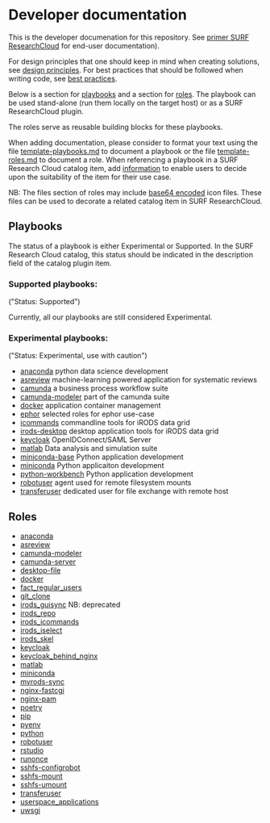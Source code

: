 # Developer documentation
This is the developer documenation for this repository.
See [primer SURF ResearchCloud](primer-for-users.md) for end-user documentation).

For design principles that one should keep in mind when creating solutions, see [design principles](design_principles.md).
For best practices that should be followed when writing code, see [best practices](best_practices.md).

Below is a section for [playbooks](#Playbooks) and a section for [roles](#Roles).
The playbook can be used stand-alone (run them locally on the target host) 
or as a SURF ResearchCloud plugin.

The roles serve as reusable building blocks for these playbooks.

When adding documentation, please consider to format your text
using the file [template-playbooks.md](playbooks/template-playbooks.md) to
document a playbook
or the file [template-roles.md](roles/template-roles.md) to document a role.
When referencing a playbook in a SURF Research Cloud catalog item, 
add [information](catalog-item-description.md)
to enable users to decide upon the suitability of the item for their use case.

NB: The files section of roles may include [base64 encoded](icons.md) icon files. 
These files can be used to decorate a related catalog item in 
SURF ResearchCloud.

## Playbooks
The status of a playbook is either Experimental or Supported. In the SURF Research Cloud catalog, this
status should be indicated in the description field of the catalog plugin item.

### Supported playbooks:   
("Status: Supported")    

Currently, all our playbooks are still considered Experimental. 


### Experimental playbooks:   
("Status: Experimental, use with caution")     
- [anaconda](playbooks/anaconda.md)  python data science development
- [asreview](playbooks/asreview.md)  machine-learning powered application for systematic reviews
- [camunda](playbooks/camunda.md)  a business process workflow suite
- [camunda-modeler](playbooks/camunda-modeler.md)  part of the camunda suite
- [docker](playbooks/docker.md) application container management
- [ephor](playbooks/ephor.md) selected roles for ephor use-case
- [icommands](playbooks/icommands.md)  commandline tools for iRODS data grid
- [irods-desktop](playbooks/irods-desktop.md) desktop application tools for iRODS data grid
- [keycloak](playbooks/keycloak.md)  OpenIDConnect/SAML Server
- [matlab](playbooks/matlab.md) Data analysis and simulation suite
- [miniconda-base](playbooks/miniconda-base.md)   Python application development
- [miniconda](playbooks/miniconda.md)  Python applicaiton development
- [python-workbench](playbooks/python-workbench.md)  Python application development
- [robotuser](playbooks/robotuser.md) agent used for remote filesystem mounts   
- [transferuser](playbooks/transferuser.md) dedicated user for file exchange with remote host


## Roles
- [anaconda](roles/anaconda.md)
- [asreview](roles/asreview.md)
- [camunda-modeler](roles/camunda-modeler.md)
- [camunda-server](roles/camunda-server.md)
- [desktop-file](roles/desktop_file.md)
- [docker](roles/docker.md)
- [fact_regular_users](roles/fact_regular_users.md)
- [git_clone](roles/git_clone.md)
- [irods_guisync](roles/irods_guisync.md)  NB: deprecated
- [irods_repo](roles/irods_repo.md)
- [irods_icommands](roles/irods_icommands.md)
- [irods_iselect](roles/irods_iselect.md)
- [irods_skel](roles/irods_skel.md)
- [keycloak](roles/keycloak.md)
- [keycloak_behind_nginx](roles/keycloak_behind_nginx.md)
- [matlab](roles/matlab.md)
- [miniconda](roles/miniconda.md)
- [myrods-sync](roles/myrods-sync.md)  
- [nginx-fastcgi](roles/nginx-fastcgi.md)   
- [nginx-pam](roles/nginx-pam.md)   
- [poetry](roles/poetry.md)
- [pip](roles/pip.md)
- [pyenv](roles/pyenv.md)
- [python](roles/python.md)
- [robotuser](roles/robotuser.md)
- [rstudio](roles/rstudio.md)
- [runonce](roles/runonce.md)
- [sshfs-configrobot](roles/sshfs-configrobot.md)
- [sshfs-mount](roles/sshfs-mount.md)
- [sshfs-umount](roles/sshfs-umount.md)   
- [transferuser](roles/transferuser.md)   
- [userspace_applications](roles/userspace_applications.md)
- [uwsgi](roles/uwsgi.md)
